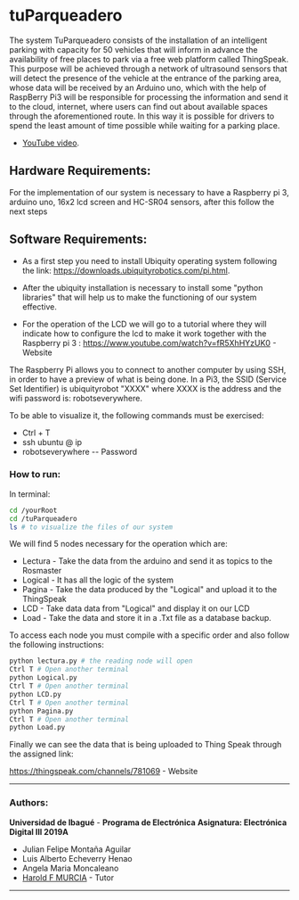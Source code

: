 # tuParqueadero

The system TuParqueadero consists of the installation of an intelligent parking with capacity for 50 vehicles that will inform in advance the availability of free places to park via a free web platform called ThingSpeak. This purpose will be achieved through a network of ultrasound sensors that will detect the presence of the vehicle at the entrance of the parking area, whose data will be received by an Arduino uno, which with the help of RaspBerry Pi3 will be responsible for processing the information and send it to the cloud, internet, where users can find out about available spaces through the aforementioned route. In this way it is possible for drivers to spend the least amount of time possible while waiting for a parking place.

 * [YouTube video](https://www.youtube.com/watch?v=vQ7cdZmJis8&feature=youtu.be).

## Hardware Requirements:
For the implementation of our system is necessary to have a Raspberry pi 3, arduino uno, 16x2 lcd screen and HC-SR04 sensors, after this follow the next steps

## Software Requirements:
 * As a first step you need to install Ubiquity operating system following the link:
https://downloads.ubiquityrobotics.com/pi.html.

 * After the ubiquity installation is necessary to install some "python libraries" that will help us to make the functioning of our system effective.

 * For the operation of the LCD we will go to a tutorial where they will indicate how to configure the lcd to make it work together with the Raspberry pi 3 : https://www.youtube.com/watch?v=fR5XhHYzUK0 - Website


The Raspberry Pi allows you to connect to another computer by using SSH, in order to have a preview of what is being done. In a Pi3, the SSID (Service Set Identifier) ​​is ubiquityrobot "XXXX" where XXXX is the address and the wifi password is: robotseverywhere.

To be able to visualize it, the following commands must be exercised:

- Ctrl + T
- ssh ubuntu @ ip
- robotseverywhere -- Password

### How to run:
In terminal:
```sh
cd /yourRoot
cd /tuParqueadero
ls # to visualize the files of our system
```
We will find 5 nodes necessary for the operation which are:
-  Lectura - Take the data from the arduino and send it as topics to the Rosmaster
-  Logical - It has all the logic of the system
-  Pagina - Take the data produced by the "Logical" and upload it to the ThingSpeak
-  LCD - Take data data from "Logical" and display it on our LCD
-  Load - Take the data and store it in a .Txt file as a database backup.

To access each node you must compile with a specific order and also follow the following instructions:
```sh
python lectura.py # the reading node will open
Ctrl T # Open another terminal
python Logical.py
Ctrl T # Open another terminal
python LCD.py
Ctrl T # Open another terminal
python Pagina.py
Ctrl T # Open another terminal
python Load.py
```

Finally we can see the data that is being uploaded to Thing Speak through the assigned link:

https://thingspeak.com/channels/781069 - Website
***
### Authors:
**Universidad de Ibagué** - **Programa de Electrónica**
**Asignatura: Electrónica Digital III 2019A**

 * Julian Felipe Montaña Aguilar
 * Luis Alberto Echeverry Henao
 * Angela Maria Moncaleano
 * [Harold F MURCIA](www.haroldmurcia.com) - Tutor
***
